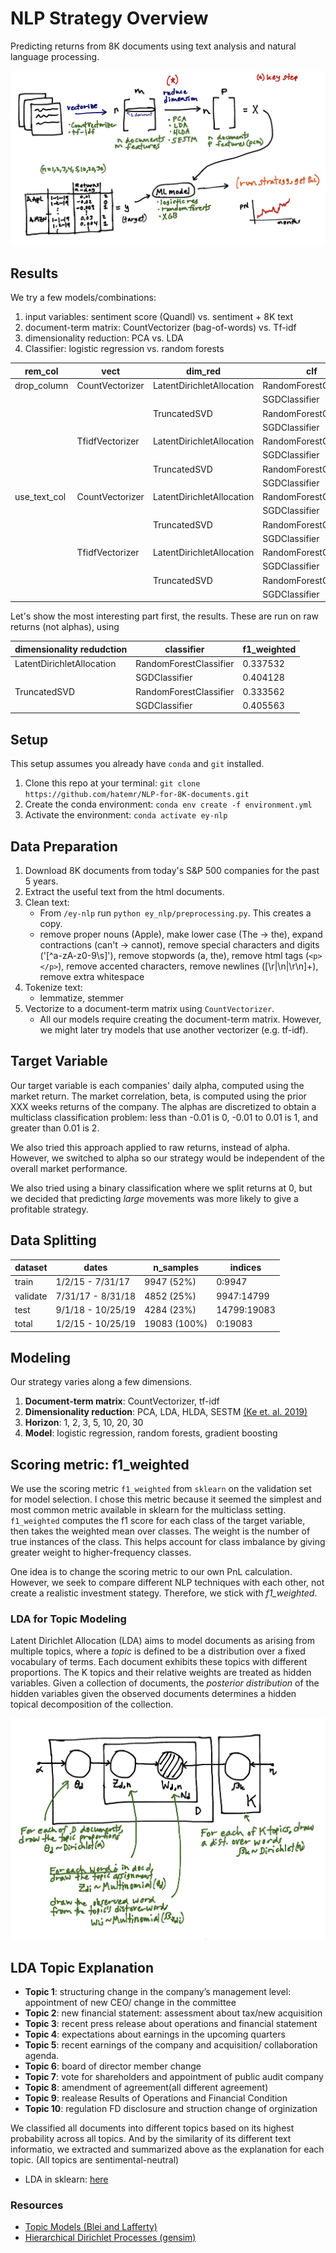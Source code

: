 # NLP Strategy Overview
Predicting returns from 8K documents using text analysis and natural language processing.

![strategy](images/strategy_overview.png)

## Results
We try a few models/combinations:
1. input variables: sentiment score (Quandl) vs. sentiment + 8K text
2. document-term matrix: CountVectorizer (bag-of-words) vs. Tf-idf
3. dimensionality reduction: PCA vs. LDA
4. Classifier: logistic regression vs. random forests

rem_col|vect|dim_red|clf|split0_test_score
---|---|---|---|---
drop_column|CountVectorizer|LatentDirichletAllocation|RandomForestClassifier|0.383
||||SGDClassifier|0.416
|||TruncatedSVD|RandomForestClassifier|0.383
||||SGDClassifier|0.408
||TfidfVectorizer|LatentDirichletAllocation|RandomForestClassifier|0.383
||||SGDClassifier|0.411
|||TruncatedSVD|RandomForestClassifier|0.383
||||SGDClassifier|0.41
use_text_col|CountVectorizer|LatentDirichletAllocation|RandomForestClassifier|0.412
||||SGDClassifier|0.418
|||TruncatedSVD|RandomForestClassifier|0.424
||||SGDClassifier|0.479
||TfidfVectorizer|LatentDirichletAllocation|RandomForestClassifier|0.42
||||SGDClassifier|0.438
|||TruncatedSVD|RandomForestClassifier|0.429
||||SGDClassifier|0.47



Let's show the most interesting part first, the results. These are run on raw
returns (not alphas), using 

| dimensionality redudction    | classifier             | f1_weighted |
| ---------------------------- | ---------------------- | ----------- |
| LatentDirichletAllocation    | RandomForestClassifier | 0.337532    |
|                              | SGDClassifier          | 0.404128    |
| TruncatedSVD                 | RandomForestClassifier | 0.333562    |
|                              | SGDClassifier          | 0.405563    |

## Setup
This setup assumes you already have `conda` and `git` installed.
1. Clone this repo at your terminal: `git clone https://github.com/hatemr/NLP-for-8K-documents.git`
2. Create the conda environment: `conda env create -f environment.yml`
3. Activate the environment: `conda activate ey-nlp`

## Data Preparation
1. Download 8K documents from today's S&P 500 companies for the past 5 years.
2. Extract the useful text from the html documents.
3. Clean text: 
    * From `/ey-nlp` run `python ey_nlp/preprocessing.py`. This creates a copy.
    * remove proper nouns (Apple), make lower case (The -> the), expand contractions (can't -> cannot), remove special characters and digits ('[^a-zA-z0-9\s]'), remove stopwords (a, the), remove html tags (`<p></p>`), remove accented characters, remove newlines ([\r|\n|\r\n]+), remove extra whitespace
4. Tokenize text:
    * lemmatize, stemmer
5. Vectorize to a document-term matrix using `CountVectorizer`.
    * All our models require creating the document-term matrix. However, we 
  might later try models that use another vectorizer (e.g. tf-idf).

## Target Variable
Our target variable is each companies' daily alpha, computed using the market
return. The market correlation, beta, is computed using the prior XXX weeks 
returns of the company. The alphas are discretized to obtain a multiclass 
classification problem: less than -0.01 is 0, -0.01 to 0.01 is 1, and greater
than 0.01 is 2. 

We also tried this approach applied to raw returns, instead of alpha. However,
we switched to alpha so our strategy would be independent of the overall market
performance.

We also tried using a binary classification where we split returns at 0, but we
decided that predicting _large_ movements was more likely to give a profitable
strategy.

## Data Splitting
  
| dataset       | dates             | n_samples     | indices     |
| ------------- | ----------------- | ------------- | ----------- |
| train         | 1/2/15 - 7/31/17  | 9947 (52%)    | 0:9947      |
| validate      | 7/31/17 - 8/31/18 | 4852 (25%)    | 9947:14799  |
| test          | 9/1/18 - 10/25/19 | 4284 (23%)    | 14799:19083 |
| total         | 1/2/15 - 10/25/19 | 19083 (100%)  | 0:19083     |
  
## Modeling
Our strategy varies along a few dimensions.

1. __Document-term matrix__: CountVectorizer, tf-idf
2. __Dimensionality reduction__: PCA, LDA, HLDA, SESTM [(Ke et. al. 2019)](references/Predicting_Returns_with_Text_Data.pdf)
3. __Horizon__: 1, 2, 3, 5, 10, 20, 30
4. __Model__: logistic regression, random forests, gradient boosting

## Scoring metric: f1_weighted
We use the scoring metric `f1_weighted` from `sklearn` on the validation set for 
model selection. I chose this metric because it seemed the simplest and most
common metric available in sklearn for the multiclass setting. `f1_weighted` computes
the f1 score for each class of the target variable, then takes the weighted 
mean over classes. The weight is the number of true instances of the class. This
helps account for class imbalance by giving greater weight to higher-frequency
classes.

One idea is to change the scoring metric to our own PnL calculation. However,
we seek to compare different NLP techniques with each other, not create a 
realistic investment stategy. Therefore, we stick with _f1_weighted_.

### LDA for Topic Modeling
Latent Dirichlet Allocation (LDA) aims to model documents as arising from multiple topics, where a _topic_ is defined to be a distribution over a fixed vocabulary of terms. Each document exhibits these topics with different proportions. The K topics and their relative weights are treated as hidden variables. Given a collection of documents, the _posterior distribution_ of the hidden variables given the observed documents determines a hidden topical decomposition of the collection.

![latent dirichlet allocation](images/lda.png)
## LDA Topic Explanation
* __Topic 1__: structuring change in the company’s management level: appointment of new CEO/ change in the committee
* __Topic 2__: new financial statement: assessment about tax/new acquisition
* __Topic 3__: recent press release about operations and financial statement
* __Topic 4__: expectations about earnings in the upcoming quarters
* __Topic 5__: recent earnings of the company and acquisition/ collaboration agenda.
* __Topic 6__: board of director member change
* __Topic 7__: vote for shareholders and appointment of public audit company
* __Topic 8__: amendment of agreement(all different agreement)
* __Topic 9__: realease Results of Operations and Financial Condition
* __Topic 10__: regulation FD disclosure and struction change of orginization

We classified all documents into different topics based on its highest probability across all topics. And by the similarity of its different text informatio, we extracted and summarized above as the explanation for each topic. 
(All topics are sentimental-neutral)

* LDA in sklearn: [here](https://scikit-learn.org/stable/modules/decomposition.html#latent-dirichlet-allocation-lda)

### Resources
* [Topic Models (Blei and Lafferty)](http://citeseerx.ist.psu.edu/viewdoc/download?doi=10.1.1.186.4283&rep=rep1&type=pdf)
* [Hierarchical Dirichlet Processes (gensim)](https://www.stat.berkeley.edu/~aldous/206-Exch/Papers/hierarchical_dirichlet.pdf)
